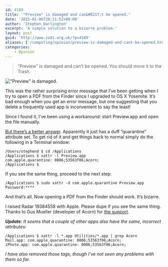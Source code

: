 ```yaml
---
id: 4189
title: '"Preview" is damaged and can&#8217;t be opened.'
date: '2015-01-06T20:21:52+00:00'
author: 'Stephen Darlington'
excerpt: 'A simple solution to a bizarre problem.'
layout: post
guid: 'http://www.zx81.org.uk/?p=4189'
aliases: ['/computing/opinion/preview-is-damaged-and-cant-be-opened.html']
categories:
    - Opinion
---
```


> “Preview” is damaged and can’t be opened. You should move it to the Trash.

!["Preview" is damaged.](https://i0.wp.com/www.zx81.org.uk/wp-content/uploads/2015/01/Screen-Shot-2015-01-06-at-11.20.25-300x149.png?resize=300%2C149)

This was the rather surprising error message that I’ve been getting when I try to open a PDF from the Finder since I upgraded to OS X Yosemite. It’s bad enough when you get an error message, but one suggesting that you delete a frequently used app is inconvenient to say the least!

Since I found it, I’ve been using a workaround: start Preview.app and open the file manually.

[But there’s a better answer](https://twitter.com/tonirogel/status/547134060452384770). Apparently it just has a duff “quarantine” attribute set. To get rid of it and get things back to normal simply do the following in a Terminal window:

```
/Users/stephend $ cd /Applications 
/Applications $ xattr -l Preview.app
com.apple.quarantine: 0006;53563f06;Acorn;
/Applications $
```

If you see the same thing, proceed to the next step:

```
/Applications $ sudo xattr -d com.apple.quarantine Preview.app
Password:****
```

And that’s all. Now opening a PDF from the Finder should work. It’s bizarre.

I raised Radar 19384558 with Apple. Please dupe if you see the same thing. Thanks to Gus Mueller (developer of Acorn) for [the support](https://twitter.com/acornapp/status/552536108563963904).

***Update**: It seems that a couple of other apps also have the same, incorrect attributes:*

```
/Applications $ xattr -l *.app Utilities/*.app | grep Acorn       
Mail.app: com.apple.quarantine: 0006;53563f06;Acorn;
iPhoto.app: com.apple.quarantine: 0006;53563f06;Acorn;
```

*I have also removed those tags, though I’ve not seen any problems with them so far.*
